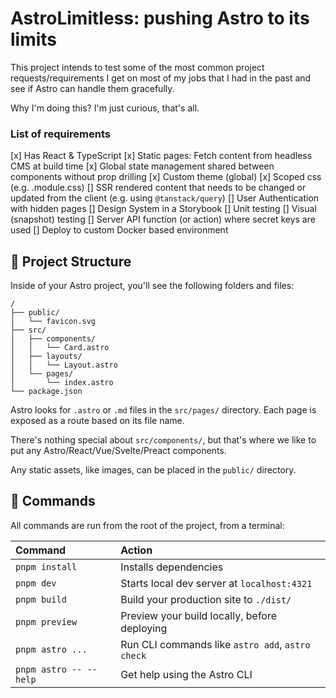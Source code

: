 # AstroLimitless: pushing Astro to its limits

This project intends to test some of the most common project requests/requirements I get on most of my jobs that I had in the past and see if Astro can handle them gracefully.

Why I'm doing this? I'm just curious, that's all.

### List of requirements

[x] Has React & TypeScript
[x] Static pages: Fetch content from headless CMS at build time
[x] Global state management shared between components without prop drilling
[x] Custom theme (global)
[x] Scoped css (e.g. .module.css)
[] SSR rendered content that needs to be changed or updated from the client (e.g. using `@tanstack/query`)
[] User Authentication with hidden pages
[] Design System in a Storybook
[] Unit testing
[] Visual (snapshot) testing
[] Server API function (or action) where secret keys are used
[] Deploy to custom Docker based environment

## 🚀 Project Structure

Inside of your Astro project, you'll see the following folders and files:

```text
/
├── public/
│   └── favicon.svg
├── src/
│   ├── components/
│   │   └── Card.astro
│   ├── layouts/
│   │   └── Layout.astro
│   └── pages/
│       └── index.astro
└── package.json
```

Astro looks for `.astro` or `.md` files in the `src/pages/` directory. Each page is exposed as a route based on its file name.

There's nothing special about `src/components/`, but that's where we like to put any Astro/React/Vue/Svelte/Preact components.

Any static assets, like images, can be placed in the `public/` directory.

## 🧞 Commands

All commands are run from the root of the project, from a terminal:

| Command                   | Action                                           |
| :------------------------ | :----------------------------------------------- |
| `pnpm install`             | Installs dependencies                            |
| `pnpm dev`             | Starts local dev server at `localhost:4321`      |
| `pnpm build`           | Build your production site to `./dist/`          |
| `pnpm preview`         | Preview your build locally, before deploying     |
| `pnpm astro ...`       | Run CLI commands like `astro add`, `astro check` |
| `pnpm astro -- --help` | Get help using the Astro CLI                     |
